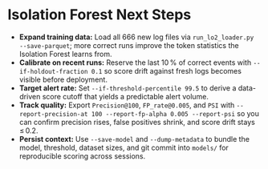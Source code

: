 # Isolation Forest Next Steps

- **Expand training data:** Load all 666 new log files via `run_lo2_loader.py --save-parquet`; more correct runs improve the token statistics the Isolation Forest learns from.
- **Calibrate on recent runs:** Reserve the last 10 % of correct events with `--if-holdout-fraction 0.1` so score drift against fresh logs becomes visible before deployment.
- **Target alert rate:** Set `--if-threshold-percentile 99.5` to derive a data-driven score cutoff that yields a predictable alert volume.
- **Track quality:** Export `Precision@100`, `FP_rate@0.005`, and `PSI` with `--report-precision-at 100 --report-fp-alpha 0.005 --report-psi` so you can confirm precision rises, false positives shrink, and score drift stays ≤ 0.2.
- **Persist context:** Use `--save-model` and `--dump-metadata` to bundle the model, threshold, dataset sizes, and git commit into `models/` for reproducible scoring across sessions.
